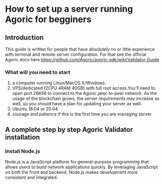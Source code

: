 # How to set up a server running Agoric for begginers
## Introduction
This guide is written for people that have absolutely no or little experience with terminal and remote server configuration. For that see the official Agoric docs here https://github.com/Agoric/agoric-sdk/wiki/Validator-Guide
### What will you need to start
1. a computer running Linux/MacOS X/Windows.
2. VPS/dedicated (2CPU 4RAM 40GB)  with full root access.You’ll need to open port 26656 to connect to the Agoric peer-to-peer network. As the usage of the blockchain grows, the server requirements may increase as well, so you should have a plan for updating your server as well.
3. Ubuntu 18.04 or 20.04.
4. courage and patience if this is the first time you are managing server.
## A complete step by step **Agoric Validator installation**
### Install Node.js
Node.js is a JavaScript platform for general-purpose programming that allows users to build network applications quickly. By leveraging JavaScript on both the front and backend, Node.js makes development more consistent and integrated.
